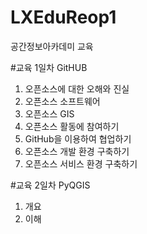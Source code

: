 # LXEduReop1
공간정보아카데미 교육

#교육 1일차 GitHUB
1. 오픈소스에 대한 오해와 진실
2. 오픈소스 소프트웨어
3. 오픈소스 GIS
4. 오픈소스 활동에 참여하기
5. GitHub을 이용하여 협업하기
6. 오픈소스 개발 환경 구축하기
7. 오픈소스 서비스 환경 구축하기

#교육 2일차 PyQGIS
1. 개요
2. 이해
